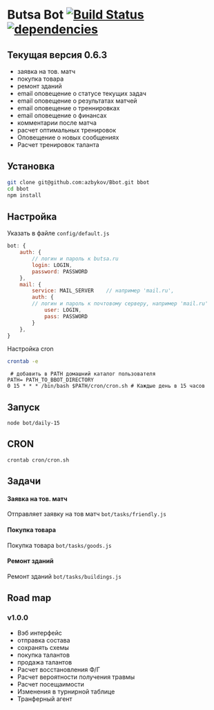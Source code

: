 Butsa Bot  [![Build Status](https://travis-ci.org/azbykov/Bbot.svg?branch=master)](https://travis-ci.org/azbykov/Bbot)  [![dependencies](https://david-dm.org/azbykov/Bbot.svg)](https://david-dm.org/azbykov/Bbot)
==

## Текущая версия 0.6.3
* заявка на тов. матч
* покупка товара
* ремонт зданий
* email оповещение о статусе текущих задач
* email оповещение о результатах матчей
* email оповещение о треннировках
* email оповещение о финансах
* комментарии после матча
* расчет оптимальных тренировок
* Оповещение о новых сообщениях
* Расчет тренировок таланта


## Установка
```bash
git clone git@github.com:azbykov/Bbot.git bbot
cd bbot
npm install
```

## Настройка
Указать в  файле `config/default.js`

```js
bot: {
	auth: {
		// логин и пароль к butsa.ru
		login: LOGIN,
		password: PASSWORD
	},
	mail: {
		service: MAIL_SERVER	// например 'mail.ru',
		auth: {
		// логин и пароль к почтовому серверу, например 'mail.ru'
			user: LOGIN,
			pass: PASSWORD
		}
	},
}
```

Настройка cron

```bash
crontab -e
```

```cron
 # добавить в PATH домашний каталог пользователя
PATH= PATH_TO_BBOT_DIRECTORY
0 15 * * * /bin/bash $PATH/cron/cron.sh # Каждые день в 15 часов

```


## Запуск
``
node bot/daily-15
``


## CRON
``
crontab cron/cron.sh
``

## Задачи

#### Заявка на тов. матч
Отправляет заявку на тов матч `bot/tasks/friendly.js`

#### Покупка товара
Покупка товара `bot/tasks/goods.js`

#### Ремонт зданий
Ремонт зданий `bot/tasks/buildings.js`


## Road map
### v1.0.0
* Вэб интерфейс
* отправка состава
* сохранять схемы
* покупка талантов
* продажа талантов
* Расчет восстановления Ф/Г
* Расчет вероятности получения травмы
* Расчет посещаимости
* Изменения в турнирной таблице
* Транферный агент
